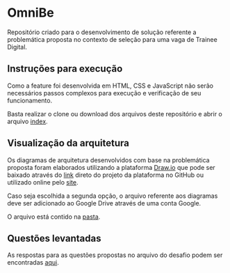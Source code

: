 # OmniBe
Repositório criado para o desenvolvimento de solução referente a problemática proposta no contexto de seleção para uma vaga de Trainee Digital.

## Instruções para execução
Como a feature foi desenvolvida em HTML, CSS e JavaScript não serão necessários passos complexos para execução e verificação de seu funcionamento.

Basta realizar o clone ou download dos arquivos deste repositório e abrir o arquivo [index](index.html).

## Visualização da arquitetura
Os diagramas de arquitetura desenvolvidos com base na problemática proposta foram elaborados utilizando a plataforma [Draw.io](https://www.diagrams.net/) que pode ser baixado através do [link](https://github.com/jgraph/drawio-desktop/releases/tag/v20.8.10) direto do projeto da plataforma no GitHub ou utilizado online pelo [site](https://app.diagrams.net/).

Caso seja escolhida a segunda opção, o arquivo referente aos diagramas deve ser adicionado ao Google Drive através de uma conta Google.

O arquivo está contido na [pasta](diagramas).

## Questões levantadas
As respostas para as questões propostas no arquivo do desafio podem ser encontradas [aqui](Questoes.txt).